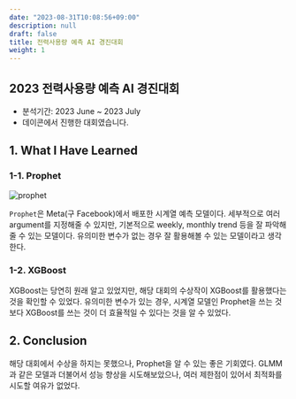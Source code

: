 ```yaml
---
date: "2023-08-31T10:08:56+09:00"
description: null
draft: false
title: 전력사용량 예측 AI 경진대회
weight: 1
---
```


## 2023 전력사용량 예측 AI 경진대회
- 분석기간: 2023 June ~ 2023 July
- 데이콘에서 진행한 대회였습니다.

## 1. What I Have Learned

### 1-1. Prophet
![prophet](images/posts/project/202308_electronic/prophet.png)

`Prophet`은 Meta(구 Facebook)에서 배포한 시계열 예측 모델이다. 세부적으로 여러 argument를 지정해줄 수 있지만, 기본적으로 weekly, monthly trend 등을 잘 파악해줄 수 있는 모델이다. 유의미한 변수가 없는 경우 잘 활용해볼 수 있는 모델이라고 생각한다.

### 1-2. XGBoost
XGBoost는 당연히 원래 알고 있었지만, 해당 대회의 수상작이 XGBoost를 활용했다는 것을 확인할 수 있었다. 유의미한 변수가 있는 경우, 시계열 모델인 Prophet을 쓰는 것보다 XGBoost를 쓰는 것이 더 효율적일 수 있다는 것을 알 수 있었다.

## 2. Conclusion

해당 대회에서 수상을 하지는 못했으나, Prophet을 알 수 있는 좋은 기회였다. GLMM과 같은 모델과 더불어서 성능 향상을 시도해보았으나, 여러 제한점이 있어서 최적화를 시도할 여유가 없었다.